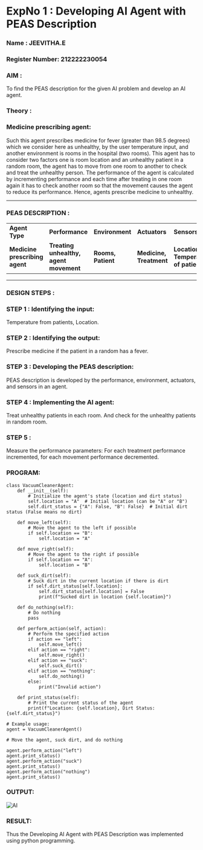 <h1>ExpNo 1 : Developing AI Agent with PEAS Description</h1>
<h3>Name : JEEVITHA.E</h3>
<h3>Register Number: 212222230054</h3>


<h3>AIM :</h3>

<p>To find the PEAS description for the given AI problem and develop an AI agent.</p>

<h3>Theory :</h3>

<h3>Medicine prescribing agent:</h3>

<p>Such this agent prescribes medicine for fever (greater than 98.5 degrees) which we consider here as unhealthy, by the user temperature input, and another environment is rooms in the hospital (two rooms). This agent has to consider two factors one is room location and an unhealthy patient in a random room, the agent has to move from one room to another to check and treat the unhealthy person. The performance of the agent is calculated by incrementing performance and each time after treating in one room again it has to check another room so that the movement causes the agent to reduce its performance. Hence, agents prescribe medicine to unhealthy.</p>
<hr>
<h3>PEAS DESCRIPTION :</h3>
<table>
  <tr>
    <td><strong>Agent Type</strong></td>
    <td><strong>Performance</strong></td>
     <td><strong>Environment</strong></td>
    <td><strong>Actuators</strong></td>
    <td><strong>Sensors</strong></td>
  </tr>
    <tr>
    <td><strong>Medicine prescribing agent</strong></td>
    <td><strong>Treating unhealthy, agent movement</strong></td>
     <td><strong>Rooms, Patient</strong></td>
    <td><strong>Medicine, Treatment</strong></td>
    <td><strong>Location, Temperature of patient</strong></td>
  </tr>
</table>
<hr>
<H3>DESIGN STEPS :</H3>

<h3>STEP 1 : Identifying the input:</h3>

<p>Temperature from patients, Location.</p>

<h3>STEP 2 : Identifying the output:</h3>

<p>Prescribe medicine if the patient in a random has a fever.</p>

<h3>STEP 3 : Developing the PEAS description:</h3>

<p>PEAS description is developed by the performance, environment, actuators, and sensors in an agent.</p>

<h3>STEP 4 : Implementing the AI agent:</h3>

<p>Treat unhealthy patients in each room. And check for the unhealthy patients in random room.</p>

<h3>STEP 5 : </h3>

<p>Measure the performance parameters: For each treatment performance incremented, for each movement performance decremented.</p>

### PROGRAM:
```
class VacuumCleanerAgent:
    def __init__(self):
        # Initialize the agent's state (location and dirt status)
        self.location = "A"  # Initial location (can be "A" or "B")
        self.dirt_status = {"A": False, "B": False}  # Initial dirt status (False means no dirt)

    def move_left(self):
        # Move the agent to the left if possible
        if self.location == "B":
            self.location = "A"

    def move_right(self):
        # Move the agent to the right if possible
        if self.location == "A":
            self.location = "B"

    def suck_dirt(self):
        # Suck dirt in the current location if there is dirt
        if self.dirt_status[self.location]:
            self.dirt_status[self.location] = False
            print(f"Sucked dirt in location {self.location}")

    def do_nothing(self):
        # Do nothing
        pass

    def perform_action(self, action):
        # Perform the specified action
        if action == "left":
            self.move_left()
        elif action == "right":
            self.move_right()
        elif action == "suck":
            self.suck_dirt()
        elif action == "nothing":
            self.do_nothing()
        else:
            print("Invalid action")

    def print_status(self):
        # Print the current status of the agent
        print(f"Location: {self.location}, Dirt Status: {self.dirt_status}")

# Example usage:
agent = VacuumCleanerAgent()

# Move the agent, suck dirt, and do nothing

agent.perform_action("left")
agent.print_status()
agent.perform_action("suck")
agent.print_status()
agent.perform_action("nothing")
agent.print_status()
```
### OUTPUT:

![AI](https://github.com/Jeevithaelumalai/19AI405ExpNo1/assets/118708245/17d01077-6952-459d-b28b-5c768b972c63)

### RESULT:

Thus the Developing AI Agent with PEAS Description was implemented using python programming.
